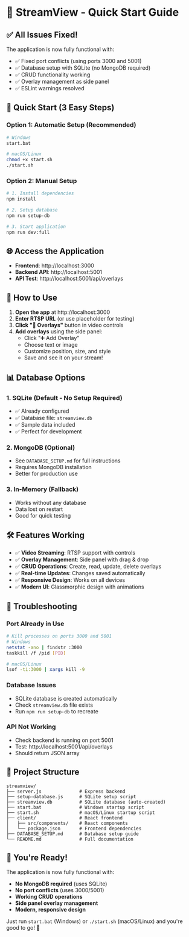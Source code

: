 # 🚀 StreamView - Quick Start Guide

## ✅ All Issues Fixed!

The application is now fully functional with:
- ✅ Fixed port conflicts (using ports 3000 and 5001)
- ✅ Database setup with SQLite (no MongoDB required)
- ✅ CRUD functionality working
- ✅ Overlay management as side panel
- ✅ ESLint warnings resolved

## 🎯 Quick Start (3 Easy Steps)

### Option 1: Automatic Setup (Recommended)
```bash
# Windows
start.bat

# macOS/Linux
chmod +x start.sh
./start.sh
```

### Option 2: Manual Setup
```bash
# 1. Install dependencies
npm install

# 2. Setup database
npm run setup-db

# 3. Start application
npm run dev:full
```

## 🌐 Access the Application

- **Frontend**: http://localhost:3000
- **Backend API**: http://localhost:5001
- **API Test**: http://localhost:5001/api/overlays

## 🎨 How to Use

1. **Open the app** at http://localhost:3000
2. **Enter RTSP URL** (or use placeholder for testing)
3. **Click "🎨 Overlays"** button in video controls
4. **Add overlays** using the side panel:
   - Click "➕ Add Overlay"
   - Choose text or image
   - Customize position, size, and style
   - Save and see it on your stream!

## 📊 Database Options

### 1. SQLite (Default - No Setup Required)
- ✅ Already configured
- ✅ Database file: `streamview.db`
- ✅ Sample data included
- ✅ Perfect for development

### 2. MongoDB (Optional)
- See `DATABASE_SETUP.md` for full instructions
- Requires MongoDB installation
- Better for production use

### 3. In-Memory (Fallback)
- Works without any database
- Data lost on restart
- Good for quick testing

## 🛠️ Features Working

- ✅ **Video Streaming**: RTSP support with controls
- ✅ **Overlay Management**: Side panel with drag & drop
- ✅ **CRUD Operations**: Create, read, update, delete overlays
- ✅ **Real-time Updates**: Changes saved automatically
- ✅ **Responsive Design**: Works on all devices
- ✅ **Modern UI**: Glassmorphic design with animations

## 🔧 Troubleshooting

### Port Already in Use
```bash
# Kill processes on ports 3000 and 5001
# Windows
netstat -ano | findstr :3000
taskkill /f /pid [PID]

# macOS/Linux
lsof -ti:3000 | xargs kill -9
```

### Database Issues
- SQLite database is created automatically
- Check `streamview.db` file exists
- Run `npm run setup-db` to recreate

### API Not Working
- Check backend is running on port 5001
- Test: http://localhost:5001/api/overlays
- Should return JSON array

## 📁 Project Structure

```
streamview/
├── server.js              # Express backend
├── setup-database.js      # SQLite setup script
├── streamview.db          # SQLite database (auto-created)
├── start.bat              # Windows startup script
├── start.sh               # macOS/Linux startup script
├── client/                # React frontend
│   ├── src/components/    # React components
│   └── package.json       # Frontend dependencies
├── DATABASE_SETUP.md      # Database setup guide
└── README.md              # Full documentation
```

## 🎉 You're Ready!

The application is now fully functional with:
- **No MongoDB required** (uses SQLite)
- **No port conflicts** (uses 3000/5001)
- **Working CRUD operations**
- **Side panel overlay management**
- **Modern, responsive design**

Just run `start.bat` (Windows) or `./start.sh` (macOS/Linux) and you're good to go! 🚀
